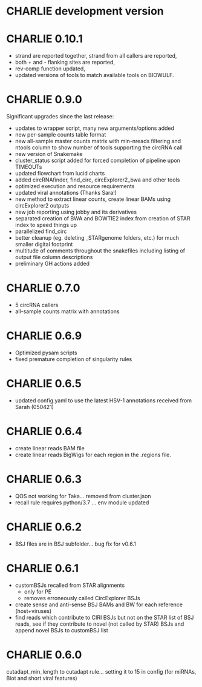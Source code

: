 # CHARLIE development version

# CHARLIE 0.10.1

- strand are reported together, strand from all callers are reported,
- both + and - flanking sites are reported,
- rev-comp function updated,
- updated versions of tools to match available tools on BIOWULF.

# CHARLIE 0.9.0

Significant upgrades since the last release:

- updates to wrapper script, many new arguments/options added
- new per-sample counts table format
- new all-sample master counts matrix with min-nreads filtering and ntools column to show number of tools supporting the circRNA call
- new version of Snakemake
- cluster_status script added for forced completion of pipeline upon TIMEOUTs
- updated flowchart from lucid charts
- added circRNAfinder, find_circ, circExplorer2_bwa and other tools
- optimized execution and resource requirements
- updated viral annotations (Thanks Sara!)
- new method to extract linear counts, create linear BAMs using circExplorer2 outputs
- new job reporting using jobby and its derivatives
- separated creation of BWA and BOWTIE2 index from creation of STAR index to speed things up
- parallelized find_circ
- better cleanup (eg. deleting _STARgenome folders, etc.) for much smaller digital footprint
- multitude of comments throughout the snakefiles including listing of output file column descriptions
- preliminary GH actions added

# CHARLIE 0.7.0

- 5 circRNA callers
- all-sample counts matrix with annotations

# CHARLIE 0.6.9

- Optimized pysam scripts
- fixed premature completion of singularity rules

# CHARLIE 0.6.5

- updated config.yaml to use the latest HSV-1 annotations received from Sarah (050421)

# CHARLIE 0.6.4

- create linear reads BAM file
- create linear reads BigWigs for each region in the .regions file.

# CHARLIE 0.6.3

- QOS not working for Taka... removed from cluster.json
- recall rule requires python/3.7 ... env module updated

# CHARLIE 0.6.2

- BSJ files are in BSJ subfolder... bug fix for v0.6.1

# CHARLIE 0.6.1

- customBSJs recalled from STAR alignments
    - only for PE
    - removes erroneously called CircExplorer BSJs
- create sense and anti-sense BSJ BAMs and BW for each reference (host+viruses)
- find reads which contribute to CIRI BSJs but not on the STAR list of BSJ reads, see if they contribute to novel (not called by STAR) BSJs and append novel BSJs to customBSJ list

# CHARLIE 0.6.0

cutadapt_min_length to cutadapt rule... setting it to 15 in config (for miRNAs, Biot and short viral features)
